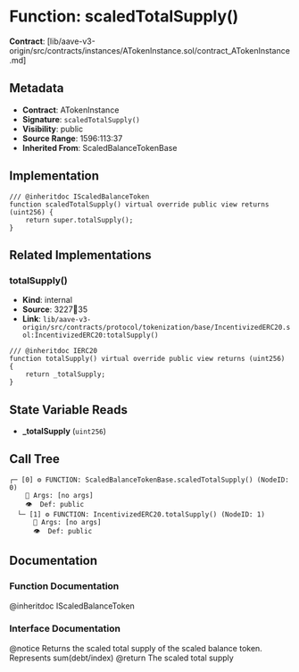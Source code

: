 # Function: scaledTotalSupply()

**Contract**: [lib/aave-v3-origin/src/contracts/instances/ATokenInstance.sol/contract_ATokenInstance.md]

## Metadata

- **Contract**: ATokenInstance
- **Signature**: `scaledTotalSupply()`
- **Visibility**: public
- **Source Range**: 1596:113:37
- **Inherited From**: ScaledBalanceTokenBase

## Implementation

```solidity
/// @inheritdoc IScaledBalanceToken
function scaledTotalSupply() virtual override public view returns (uint256) {
    return super.totalSupply();
}
```

## Related Implementations

### totalSupply()

- **Kind**: internal
- **Source**: 3227:100:35
- **Link**: `lib/aave-v3-origin/src/contracts/protocol/tokenization/base/IncentivizedERC20.sol:IncentivizedERC20:totalSupply()`

```solidity
/// @inheritdoc IERC20
function totalSupply() virtual override public view returns (uint256) {
    return _totalSupply;
}
```

## State Variable Reads

- **_totalSupply** (`uint256`)

## Call Tree

```
┌─ [0] ⚙️ FUNCTION: ScaledBalanceTokenBase.scaledTotalSupply() (NodeID: 0)
    💬 Args: [no args]
    👁️  Def: public
  └─ [1] ⚙️ FUNCTION: IncentivizedERC20.totalSupply() (NodeID: 1)
      💬 Args: [no args]
      👁️  Def: public
```

## Documentation

### Function Documentation

@inheritdoc IScaledBalanceToken

### Interface Documentation

 @notice Returns the scaled total supply of the scaled balance token. Represents sum(debt/index)
 @return The scaled total supply
